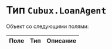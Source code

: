 Тип `Cubux.LoanAgent`
=====================

Объект со следующими полями:

Поле         | Тип        | Описание
------------ | ---------- | --------

